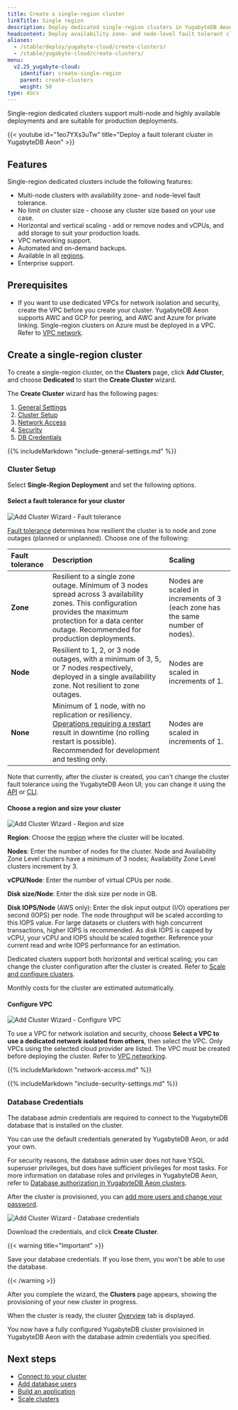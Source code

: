 ```yaml
---
title: Create a single-region cluster
linkTitle: Single region
description: Deploy dedicated single-region clusters in YugabyteDB Aeon.
headcontent: Deploy availability zone- and node-level fault tolerant clusters
aliases:
  - /stable/deploy/yugabyte-cloud/create-clusters/
  - /stable/yugabyte-cloud/create-clusters/
menu:
  v2.25_yugabyte-cloud:
    identifier: create-single-region
    parent: create-clusters
    weight: 50
type: docs
---
```


Single-region dedicated clusters support multi-node and highly available deployments and are suitable for production deployments.

{{< youtube id="1eo7YXs3uTw" title="Deploy a fault tolerant cluster in YugabyteDB Aeon" >}}

## Features

Single-region dedicated clusters include the following features:

- Multi-node clusters with availability zone- and node-level fault tolerance.
- No limit on cluster size - choose any cluster size based on your use case.
- Horizontal and vertical scaling - add or remove nodes and vCPUs, and add storage to suit your production loads.
- VPC networking support.
- Automated and on-demand backups.
- Available in all [regions](../../create-clusters-overview/#cloud-provider-regions).
- Enterprise support.

## Prerequisites

- If you want to use dedicated VPCs for network isolation and security, create the VPC before you create your cluster. YugabyteDB Aeon supports AWC and GCP for peering, and AWC and Azure for private linking. Single-region clusters on Azure must be deployed in a VPC. Refer to [VPC network](../../cloud-vpcs/).

## Create a single-region cluster

To create a single-region cluster, on the **Clusters** page, click **Add Cluster**, and choose **Dedicated** to start the **Create Cluster** wizard.

The **Create Cluster** wizard has the following pages:

1. [General Settings](#general-and-database-settings)
1. [Cluster Setup](#cluster-setup)
1. [Network Access](#network-access)
1. [Security](#security)
1. [DB Credentials](#database-credentials)

{{% includeMarkdown "include-general-settings.md" %}}

### Cluster Setup

Select **Single-Region Deployment** and set the following options.

#### Select a fault tolerance for your cluster

![Add Cluster Wizard - Fault tolerance](/images/yb-cloud/cloud-addcluster-paid3.1.png)

[Fault tolerance](../../create-clusters-overview/#fault-tolerance) determines how resilient the cluster is to node and zone outages (planned or unplanned). Choose one of the following:

| Fault tolerance | Description | Scaling |
| :--- | :--- | :--- |
| **Zone** | Resilient to a single zone outage. Minimum of 3 nodes spread across 3 availability zones. This configuration provides the maximum protection for a data center outage. Recommended for production deployments. | Nodes are scaled in increments of 3 (each zone has the same number of nodes). |
| **Node** | Resilient to 1, 2, or 3 node outages, with a minimum of 3, 5, or 7 nodes respectively, deployed in a single availability zone. Not resilient to zone outages. | Nodes are scaled in increments of 1. |
| **None** | Minimum of 1 node, with no replication or resiliency. [Operations requiring a restart](../../../cloud-clusters/#locking-operations) result in downtime (no rolling restart is possible). Recommended for development and testing only. | Nodes are scaled in increments of 1. |

Note that currently, after the cluster is created, you can't change the cluster fault tolerance using the YugabyteDB Aeon UI; you can change it using the [API](../../../managed-automation/managed-api/) or [CLI](../../../managed-automation/managed-cli/).

#### Choose a region and size your cluster

![Add Cluster Wizard - Region and size](/images/yb-cloud/cloud-addcluster-paid3.2.png)

**Region**: Choose the [region](../../create-clusters-overview/#cloud-provider-regions) where the cluster will be located.

**Nodes**: Enter the number of nodes for the cluster. Node and Availability Zone Level clusters have a minimum of 3 nodes; Availability Zone Level clusters increment by 3.

**vCPU/Node**: Enter the number of virtual CPUs per node.

**Disk size/Node**: Enter the disk size per node in GB.

**Disk IOPS/Node** (AWS only): Enter the disk input output (I/O) operations per second (IOPS) per node. The node throughput will be scaled according to this IOPS value. For large datasets or clusters with high concurrent transactions, higher IOPS is recommended. As disk IOPS is capped by vCPU, your vCPU and IOPS should be scaled together. Reference your current read and write IOPS performance for an estimation.

Dedicated clusters support both horizontal and vertical scaling; you can change the cluster configuration after the cluster is created. Refer to [Scale and configure clusters](../../../cloud-clusters/configure-clusters/#single-region-clusters).

Monthly costs for the cluster are estimated automatically.

#### Configure VPC

![Add Cluster Wizard - Configure VPC](/images/yb-cloud/cloud-addcluster-paid3.3.png)

To use a VPC for network isolation and security, choose **Select a VPC to use a dedicated network isolated from others**, then select the VPC. Only VPCs using the selected cloud provider are listed. The VPC must be created before deploying the cluster. Refer to [VPC networking](../../cloud-vpcs/).

{{% includeMarkdown "network-access.md" %}}

{{% includeMarkdown "include-security-settings.md" %}}

### Database Credentials

The database admin credentials are required to connect to the YugabyteDB database that is installed on the cluster.

You can use the default credentials generated by YugabyteDB Aeon, or add your own.

For security reasons, the database admin user does not have YSQL superuser privileges, but does have sufficient privileges for most tasks. For more information on database roles and privileges in YugabyteDB Aeon, refer to [Database authorization in YugabyteDB Aeon clusters](../../../cloud-secure-clusters/cloud-users/).

After the cluster is provisioned, you can [add more users and change your password](../../../cloud-secure-clusters/add-users/).

![Add Cluster Wizard - Database credentials](/images/yb-cloud/cloud-addcluster-admin.png)

Download the credentials, and click **Create Cluster**.

{{< warning title="Important" >}}

Save your database credentials. If you lose them, you won't be able to use the database.

{{< /warning >}}

After you complete the wizard, the **Clusters** page appears, showing the provisioning of your new cluster in progress.

When the cluster is ready, the cluster [Overview](../../../cloud-monitor/overview/) tab is displayed.

You now have a fully configured YugabyteDB cluster provisioned in YugabyteDB Aeon with the database admin credentials you specified.

## Next steps

- [Connect to your cluster](../../../cloud-connect/)
- [Add database users](../../../cloud-secure-clusters/add-users/)
- [Build an application](/stable/tutorials/build-apps/)
- [Scale clusters](../../../cloud-clusters/configure-clusters/#single-region-clusters)
